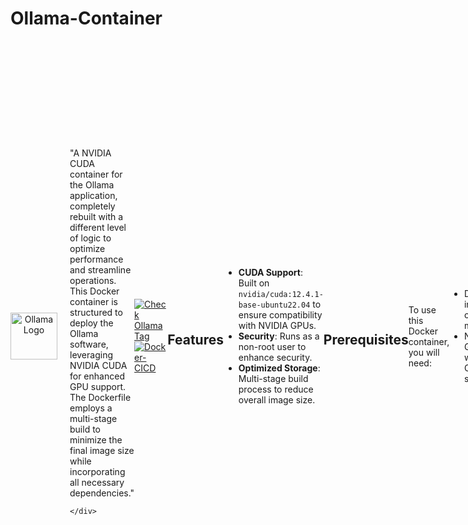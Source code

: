 # Ollama-Container

<div style="display: flex; align-items: center;">
    <div style="flex-shrink: 0; margin-right: 20px; text-align: center;">
        <img src="https://avatars.githubusercontent.com/u/168876326?s=200&v=4" alt="Ollama Logo" width="75" height="75">
    </div>
    <div>
        "A NVIDIA CUDA container for the Ollama application, completely rebuilt with a different level of logic to optimize performance and streamline operations. This Docker container is structured to deploy the Ollama software, leveraging NVIDIA CUDA for enhanced GPU support. The Dockerfile employs a multi-stage build to minimize the final image size while incorporating all necessary dependencies."

    </div>
</div>

[![Check Ollama Tag](https://github.com/BrainXio/ollama-container/actions/workflows/check-ollama-tag.yml/badge.svg)](https://github.com/BrainXio/ollama-container/actions/workflows/check-ollama-tag.yml) [![Docker-CICD](https://github.com/BrainXio/ollama-container/actions/workflows/docker-cicd.yml/badge.svg)](https://github.com/BrainXio/ollama-container/actions/workflows/docker-cicd.yml)

## Features

- **CUDA Support**: Built on `nvidia/cuda:12.4.1-base-ubuntu22.04` to ensure compatibility with NVIDIA GPUs.
- **Security**: Runs as a non-root user to enhance security.
- **Optimized Storage**: Multi-stage build process to reduce overall image size.

## Prerequisites

To use this Docker container, you will need:
- Docker installed on your machine.
- NVIDIA GPU with CUDA support.

## Directory Structure

- **/mnt/c/agents**: Directory for storing agent-related files and configurations.
- **/mnt/c/data**: Directory for application data storage.
- **/var/logs**: Directory for logging application events and activities.
- **/mnt/c/src**: Directory for source code and related files.
- **/mnt/c/bus**: Directory for message bus configuration and data.
- **/mnt/c/models**: Directory for storing models used by the Ollama application.

## Installation

1. Clone this repository or download the Dockerfile directly.
2. Build the Docker image using the following command:
   ```
   docker build -t ollama_container .
   ```
3. Run the container with:
   ```
   docker run -d --name my_ollama_container ollama_container
   ```

## CI/CD Workflow

Our project uses a CI/CD pipeline powered by GitHub Actions to automate the testing, building, and deployment of the Docker container:

- **Versioning**: Automatically detects version changes based on commit messages and tags.
- **Builds**:
  - **Development Builds** (on push to `feature/*`, `hotfix/*`, `bugfix/*` branches): Builds the Docker image and runs preliminary tests.
  - **Production Builds** (on push to `main` and tags starting with `v`): Final production-ready builds, with extensive testing and security scans.
- **Pull Request Checks**: Runs automated tests, linting, and static code analysis on pull requests to ensure code quality.
- **Releases**:
  - **Development Release**: Deploys to a development environment and updates changelog.
  - **Production Release**: Deploys to production with full logs and detailed release documentation.

## Usage

Once the Docker container is running, it will start the Ollama application and serve requests. You can interact with it using your preferred methods to send requests to the exposed API.

## Configuration

Environment variables are set within the Dockerfile to configure paths for models, agents, and other components. These can be adjusted by modifying the Dockerfile before building if different paths are required.

## Credits

This Docker container was developed using the Ollama software provided by the Ollama team. For more information or to contribute, visit [Ollama.ai](https://ollama.ai) or their GitHub repository at [github.com/ollama](https://github.com/ollama).

## License

This project is licensed under the terms of the [LICENSE](LICENSE) file.

## Changelog

For detailed changes and release notes, please refer to the [CHANGELOG.md](CHANGELOG.md) file.

---

For more detailed instructions or if you encounter issues, please refer to the [Ollama documentation](https://ollama.io/docs) or file an issue on the GitHub repository.
